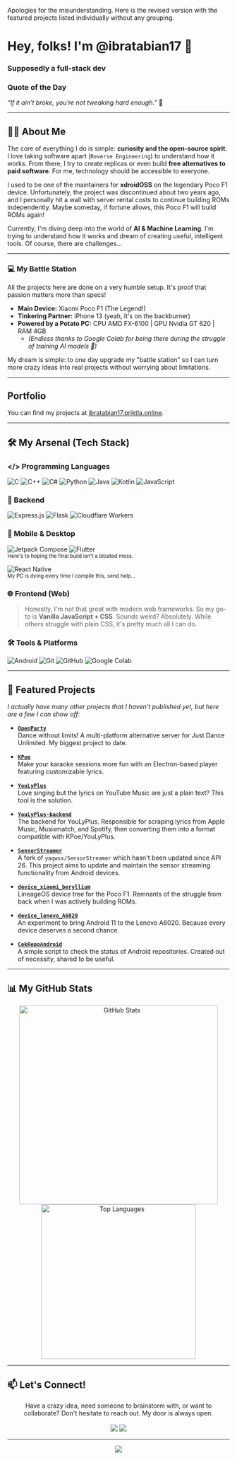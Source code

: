 Apologies for the misunderstanding. Here is the revised version with the featured projects listed individually without any grouping.

# Hey, folks! I'm @ibratabian17 👋
### Supposedly a full-stack dev


### Quote of the Day
  <p>
    <em>“If it ain’t broke, you’re not tweaking hard enough.”</em> 🤫
  </p>

---

## 👨‍💻 About Me

The core of everything I do is simple: **curiosity and the open-source spirit.** I love taking software apart (`Reverse Engineering`) to understand how it works. From there, I try to create replicas or even build **free alternatives to paid software**. For me, technology should be accessible to everyone.

I used to be one of the maintainers for **xdroidOSS** on the legendary Poco F1 device. Unfortunately, the project was discontinued about two years ago, and I personally hit a wall with server rental costs to continue building ROMs independently. Maybe someday, if fortune allows, this Poco F1 will build ROMs again!

Currently, I'm diving deep into the world of **AI & Machine Learning**. I'm trying to understand how it works and dream of creating useful, intelligent tools. Of course, there are challenges...

---

### 💻 My Battle Station

All the projects here are done on a very humble setup. It's proof that passion matters more than specs!
- **Main Device:** Xiaomi Poco F1 (The Legend!)
- **Tinkering Partner:** iPhone 13 (yeah, it's on the backburner)
- **Powered by a Potato PC:** CPU AMD FX-6100 | GPU Nvidia GT 620 | RAM 4GB
  - *(Endless thanks to Google Colab for being there during the struggle of training AI models 🙏)*

My dream is simple: to one day upgrade my "battle station" so I can turn more crazy ideas into real projects without worrying about limitations.

---

## Portfolio
You can find my projects at [ibratabian17.prjktla.online](https://ibratabian17.prjktla.online).

---

## 🛠️ My Arsenal (Tech Stack)

### </> Programming Languages
<p>
  <img src="https://img.shields.io/badge/C-A8B9CC?style=for-the-badge&logo=c&logoColor=white" alt="C"/>
  <img src="https://img.shields.io/badge/C++-00599C?style=for-the-badge&logo=cplusplus&logoColor=white" alt="C++"/>
  <img src="https://img.shields.io/badge/C%23-239120?style=for-the-badge&logo=c-sharp&logoColor=white" alt="C#"/>
  <img src="https://img.shields.io/badge/Python-3776AB?style=for-the-badge&logo=python&logoColor=white" alt="Python"/>
  <img src="https://img.shields.io/badge/Java-ED8B00?style=for-the-badge&logo=openjdk&logoColor=white" alt="Java"/>
  <img src="https://img.shields.io/badge/Kotlin-7F52FF?style=for-the-badge&logo=kotlin&logoColor=white" alt="Kotlin"/>
  <img src="https://img.shields.io/badge/JavaScript-F7DF1E?style=for-the-badge&logo=javascript&logoColor=black" alt="JavaScript"/>
</p>

### 🚀 Backend
<p>
  <img src="https://img.shields.io/badge/Express.js-000000?style=for-the-badge&logo=express&logoColor=white" alt="Express.js"/>
  <img src="https://img.shields.io/badge/Flask-000000?style=for-the-badge&logo=flask&logoColor=white" alt="Flask"/>
  <img src="https://img.shields.io/badge/Cloudflare_Workers-F38020?style=for-the-badge&logo=cloudflare&logoColor=white" alt="Cloudflare Workers"/>
</p>

### 📱 Mobile & Desktop
<p>
  <img src="https://img.shields.io/badge/Jetpack_Compose-4285F4?style=for-the-badge&logo=jetpackcompose&logoColor=white" alt="Jetpack Compose"/>
  <img src="https://img.shields.io/badge/Flutter-02569B?style=for-the-badge&logo=flutter&logoColor=white" alt="Flutter"/>
  <br><sub>Here's to hoping the final build isn't a bloated mess.</sub>
</p>
<p>
  <img src="https://img.shields.io/badge/React_Native-61DAFB?style=for-the-badge&logo=react&logoColor=black" alt="React Native"/>
  <br><sub>My PC is dying every time I compile this, send help...</sub>
</p>

### 🌐 Frontend (Web)
> Honestly, I'm not that great with modern web frameworks. So my go-to is **Vanilla JavaScript + CSS**. Sounds weird? Absolutely. While others struggle with plain CSS, it's pretty much all I can do.

### 🛠️ Tools & Platforms
<p>
  <img src="https://img.shields.io/badge/Android-3DDC84?style=for-the-badge&logo=android&logoColor=white" alt="Android"/>
  <img src="https://img.shields.io/badge/Git-F05032?style=for-the-badge&logo=git&logoColor=white" alt="Git"/>
  <img src="https://img.shields.io/badge/GitHub-181717?style=for-the-badge&logo=github&logoColor=white" alt="GitHub"/>
  <img src="https://img.shields.io/badge/Google_Colab-F9AB00?style=for-the-badge&logo=googlecolab&logoColor=white" alt="Google Colab"/>
</p>

---

## 🚀 Featured Projects

*I actually have many other projects that I haven't published yet, but here are a few I can show off:*

- **[`OpenParty`](https://github.com/ibratabian17/openparty)**
  <br>Dance without limits! A multi-platform alternative server for Just Dance Unlimited. My biggest project to date.

- **[`KPoe`](https://github.com/ibratabian17/KPoe)**
  <br>Make your karaoke sessions more fun with an Electron-based player featuring customizable lyrics.

- **[`YouLyPlus`](https://github.com/ibratabian17/YouLyPlus)**
  <br>Love singing but the lyrics on YouTube Music are just a plain text? This tool is the solution.

- **[`YouLyPlus-backend`](https://github.com/ibratabian17/YouLyPlus-backend)**
  <br>The backend for YouLyPlus. Responsible for scraping lyrics from Apple Music, Musixmatch, and Spotify, then converting them into a format compatible with KPoe/YouLyPlus.

- **[`SensorStreamer`](https://github.com/ibratabian17/SensorStreamer)**
  <br>A fork of `yaqwsx/SensorStreamer` which hasn't been updated since API 26. This project aims to update and maintain the sensor streaming functionality from Android devices.

- **[`device_xiaomi_beryllium`](https://github.com/ibratabian17/device_xiaomi_beryllium)**
  <br>LineageOS device tree for the Poco F1. Remnants of the struggle from back when I was actively building ROMs.

- **[`device_lenovo_A6020`](https://github.com/ibratabian17/device_lenovo_A6020)**
  <br>An experiment to bring Android 11 to the Lenovo A6020. Because every device deserves a second chance.

- **[`CekRepoAndroid`](https://github.com/ibratabian17/CekRepoAndroid)**
  <br>A simple script to check the status of Android repositories. Created out of necessity, shared to be useful.

---

## 📊 My GitHub Stats
<div align="center">
  <img src="https://github-readme-stats.vercel.app/api?username=ibratabian17&theme=tokyonight&show_icons=true&count_private=true&hide_border=true&border_radius=10" width="450" alt="GitHub Stats"/>
  <img src="https://github-readme-stats.vercel.app/api/top-langs/?username=ibratabian17&layout=compact&theme=tokyonight&hide_border=true&border_radius=10" width="350" alt="Top Languages"/>
</div>

---

## 📫 Let's Connect!
<p align="center">
  Have a crazy idea, need someone to brainstorm with, or want to collaborate? Don't hesitate to reach out. My door is always open.
  <br><br>
  <a href="https://t.me/ibratabian17"><img src="https://img.shields.io/badge/Telegram-2CA5E0?style=for-the-badge&logo=telegram&logoColor=white"/></a>
  <a href="mailto:ibratabian@gmail.com"><img src="https://img.shields.io/badge/Gmail-D14836?style=for-the-badge&logo=gmail&logoColor=white"/></a>
</p>

---

<p align="center">
  <img src="https://komarev.com/ghpvc/?username=ibratabian17&label=Profile%20Views&color=blueviolet&style=flat-square" />
</p>
